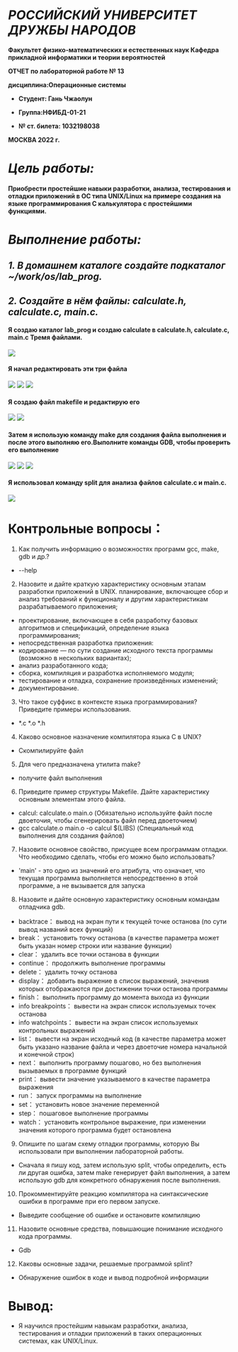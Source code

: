 # ***РОССИЙСКИЙ УНИВЕРСИТЕТ ДРУЖБЫ НАРОДОВ***

**Факультет физико-математических и естественных наук
Кафедра прикладной информатики и теории вероятностей**


**ОТЧЕТ по лабораторной работе №  13**

**дисциплина:Операционные системы**          


- **Студент: Гань Чжаолун**                                    

- **Группа:НФИБД-01-21** 
 
- **№ ст. билета: 1032198038**                                     



**МОСКВА
2022 г.**

# ***Цель работы:***

#### Приобрести простейшие навыки разработки, анализа, тестирования и отладки приложений в ОС типа UNIX/Linux на примере создания на языке программирования С калькулятора с простейшими функциями.
# ***Выполнение работы:***
## ***1. В домашнем каталоге создайте подкаталог ~/work/os/lab_prog.***
## ***2. Создайте в нём файлы: calculate.h, calculate.c, main.c.***
#### Я создаю каталог lab_prog и создаю calculate в calculate.h, calculate.c, main.c Тремя файлами.
![](https://i.ibb.co/Sv6MqCH/Microsoft-Teams-image.jpg)

#### Я начал редактировать эти три файла
![](https://i.ibb.co/DMdQWxQ/Microsoft-Teams-image-1.jpg)
![](https://i.ibb.co/S62pwKC/Microsoft-Teams-image-2.jpg)
![](https://i.ibb.co/yg0bwk2/Microsoft-Teams-image-3.jpg)

#### Я создаю файл makefile и редактирую его
![](https://i.ibb.co/GtpN81c/Microsoft-Teams-image-4.jpg)
![](https://i.ibb.co/3dgy8km/Microsoft-Teams-image-5.jpg)

#### Затем я использую команду make для создания файла выполнения и после этого выполняю его.Выполните команды GDB, чтобы проверить его выполнение
![](https://i.ibb.co/yF6Bv5M/Microsoft-Teams-image-6.jpg)
![](https://i.ibb.co/CtD0Wt1/Microsoft-Teams-image-7.jpg)
![](https://i.ibb.co/rQLRQr4/Microsoft-Teams-image-8.jpg)

#### Я использовал команду split для анализа файлов calculate.c и main.c.
![](https://i.ibb.co/ckzGmjP/Microsoft-Teams-image-9.jpg)

# Контрольные вопросы：
1. Как получить информацию о возможностях программ gcc, make, gdb и др.?
  - --help
2. Назовите и дайте краткую характеристику основным этапам разработки приложений в UNIX.
  планирование, включающее сбор и анализ требований к функционалу и другим характеристикам разрабатываемого приложения;
- проектирование, включающее в себя разработку базовых алгоритмов и спецификаций, определение языка программирования;
- непосредственная разработка приложения:
- кодирование — по сути создание исходного текста программы (возможно в нескольких вариантах);
- анализ разработанного кода;
- сборка, компиляция и разработка исполняемого модуля;
- тестирование и отладка, сохранение произведённых изменений;
- документирование.
3. Что такое суффикс в контексте языка программирования? Приведите примеры использования.
  - *.c  *.o  *.h
4. Каково основное назначение компилятора языка С в UNIX?
  - Скомпилируйте файл
5. Для чего предназначена утилита make?
  - получите файл выполнения
6. Приведите пример структуры Makefile. Дайте характеристику основным элементам этого файла.
  - calcul: calculate.o main.o (Обязательно используйте файл после двоеточия, чтобы сгенерировать файл перед двоеточием)
  - gcc calculate.o main.o -o calcul $(LIBS) (Специальный код выполнения для создания файлов)
7. Назовите основное свойство, присущее всем программам отладки. Что необходимо сделать, чтобы его можно было использовать?
  - 'main' - это одно из значений его атрибута, что означает, что текущая программа выполняется непосредственно в этой программе, а не вызывается для запуска
8. Назовите и дайте основную характеристику основным командам отладчика gdb.
  - backtrace： вывод на экран пути к текущей точке останова (по сути вывод названий всех функций)
  - break： установить точку останова (в качестве параметра может быть указан номер строки или название функции)
  - clear： удалить все точки останова в функции
  - continue： продолжить выполнение программы
  - delete： удалить точку останова
  - display： добавить выражение в список выражений, значения которых отображаются при достижении точки останова программы
  - finish： выполнить программу до момента выхода из функции
  - info breakpoints： вывести на экран список используемых точек останова
  - info watchpoints： вывести на экран список используемых контрольных выражений
  - list： вывести на экран исходный код (в качестве параметра может быть указано название файла и через двоеточие номера начальной и конечной строк)
  - next： выполнить программу пошагово, но без выполнения вызываемых в программе функций
  - print： вывести значение указываемого в качестве параметра выражения
  - run： запуск программы на выполнение
  - set： установить новое значение переменной
  - step： пошаговое выполнение программы
  - watch： установить контрольное выражение, при изменении значения которого программа будет остановлена
9. Опишите по шагам схему отладки программы, которую Вы использовали при выполнении лабораторной работы.
  - Сначала я пишу код, затем использую split, чтобы определить, есть ли другая ошибка, затем make генерирует файл выполнения, а затем использую gdb для конкретного обнаружения после выполнения.
10. Прокомментируйте реакцию компилятора на синтаксические ошибки в программе при его первом запуске.
  - Выведите сообщение об ошибке и остановите компиляцию
11. Назовите основные средства, повышающие понимание исходного кода программы.
  - Gdb
12. Каковы основные задачи, решаемые программой splint?
  - Обнаружение ошибок в коде и вывод подробной информации
# Вывод: 
- Я научился простейшим навыкам разработки, анализа, тестирования и отладки приложений в таких операционных системах, как UNIX/Linux.